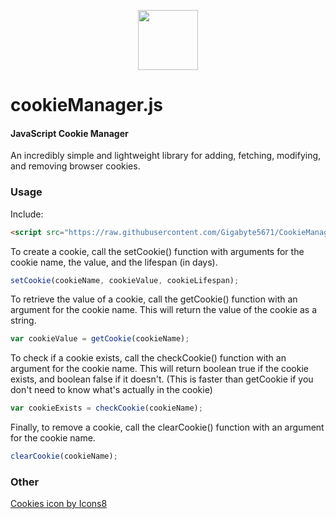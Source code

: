 <p align="center"><img width="96" src="https://img.icons8.com/color/96/000000/cookies.png"></p>

cookieManager.js
========

#### JavaScript Cookie Manager ####

An incredibly simple and lightweight library for adding, fetching, modifying, and removing browser cookies.

### Usage ###


Include:

```html
<script src="https://raw.githubusercontent.com/Gigabyte5671/CookieManager/main/cookieManager.min.js"></script>
```

To create a cookie, call the setCookie() function with arguments for the cookie name, the value, and the lifespan (in days).

```javascript
setCookie(cookieName, cookieValue, cookieLifespan);
```

To retrieve the value of a cookie, call the getCookie() function with an argument for the cookie name. This will return the value of the cookie as a string.

```javascript
var cookieValue = getCookie(cookieName);
```

To check if a cookie exists, call the checkCookie() function with an argument for the cookie name. This will return boolean true if the cookie exists, and boolean false if it doesn't. 
(This is faster than getCookie if you don't need to know what's actually in the cookie)

```javascript
var cookieExists = checkCookie(cookieName);
```

Finally, to remove a cookie, call the clearCookie() function with an argument for the cookie name.

```javascript
clearCookie(cookieName);
```


### Other ###

<a href="https://icons8.com/icon/12878/cookies">Cookies icon by Icons8</a>
